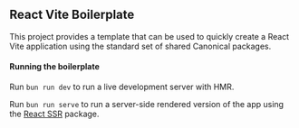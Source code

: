 ## React Vite Boilerplate

This project provides a template that can be used to quickly create a React Vite
application using the standard set of shared Canonical packages.

#### Running the boilerplate

Run `bun run dev` to run a live development server with HMR.

Run `bun run serve` to run a server-side rendered version of the app using the [React SSR](../../../packages/react/ssr) package.
